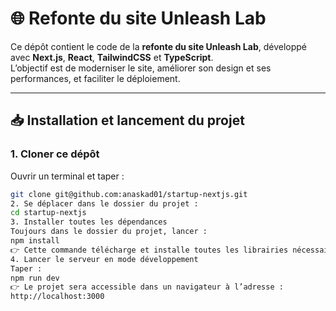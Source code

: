 # 🌐 Refonte du site Unleash Lab

Ce dépôt contient le code de la **refonte du site Unleash Lab**, développé avec **Next.js**, **React**, **TailwindCSS** et **TypeScript**.  
L’objectif est de moderniser le site, améliorer son design et ses performances, et faciliter le déploiement.

---

## 📥 Installation et lancement du projet

### 1. Cloner ce dépôt
Ouvrir un terminal et taper :
```bash
git clone git@github.com:anaskad01/startup-nextjs.git
2. Se déplacer dans le dossier du projet :
cd startup-nextjs
3. Installer toutes les dépendances
Toujours dans le dossier du projet, lancer :
npm install
👉 Cette commande télécharge et installe toutes les librairies nécessaires.
4. Lancer le serveur en mode développement
Taper :
npm run dev
👉 Le projet sera accessible dans un navigateur à l’adresse :
http://localhost:3000
